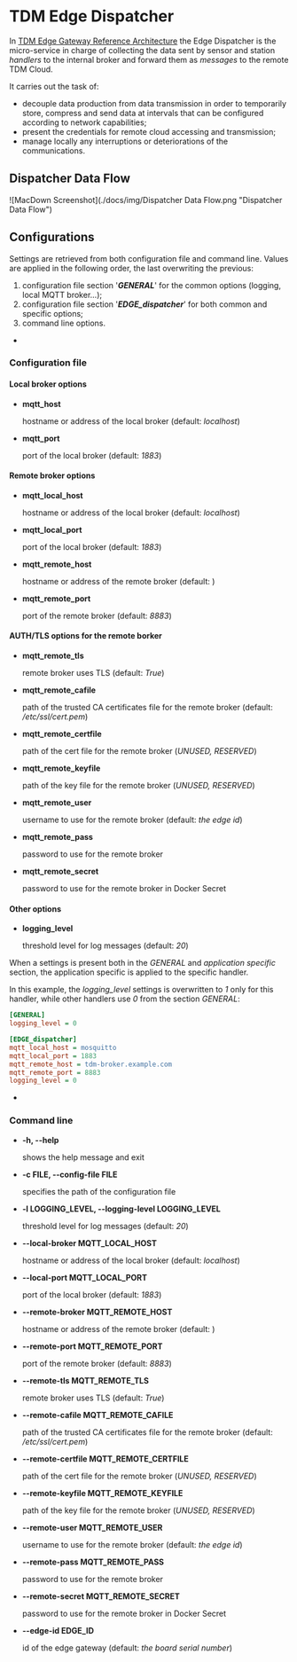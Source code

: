 # TDM Edge Dispatcher
In [TDM Edge Gateway Reference Architecture](http://www.tdm-project.it/en/) the
Edge Dispatcher is the micro-service in charge of collecting the data sent by
sensor and station *handlers* to the internal broker and forward them as *messages* to
the remote TDM Cloud.

It carries out the task of:

- decouple data production from data transmission in order to temporarily
  store, compress and send data at intervals that can be configured according
  to network capabilities;
- present the credentials for remote cloud accessing and transmission;
- manage locally any interruptions or deteriorations of the communications.

## Dispatcher Data Flow
![MacDown Screenshot](./docs/img/Dispatcher Data Flow.png "Dispatcher Data Flow")

## Configurations
Settings are retrieved from both configuration file and command line.
Values are applied in the following order, the last overwriting the previous:

1. configuration file section '***GENERAL***' for the common options (logging, local MQTT broker...);
2. configuration file section '***EDGE\_dispatcher***' for both common and specific options;
3. command line options.

-
### Configuration file
#### Local broker options
* **mqtt\_host**

   hostname or address of the local broker (default: *localhost*)

* **mqtt\_port**

   port of the local broker (default: *1883*)

#### Remote broker options
* **mqtt\_local\_host**

	hostname or address of the local broker (default: *localhost*)

* **mqtt\_local\_port**

	port of the local broker (default: *1883*)

* **mqtt\_remote\_host**

	hostname or address of the remote broker (default: )

* **mqtt\_remote\_port**

	port of the remote broker (default: *8883*)

#### AUTH/TLS options for the remote borker
* **mqtt\_remote\_tls**

	remote broker uses TLS (default: *True*)

* **mqtt\_remote\_cafile**

	path of the trusted CA certificates file for the remote broker (default: */etc/ssl/cert.pem*)

* **mqtt\_remote\_certfile**

	path of the cert file for the remote broker (*UNUSED, RESERVED*)

* **mqtt\_remote\_keyfile**

	path of the key file for the remote broker (*UNUSED, RESERVED*)

* **mqtt\_remote\_user**

	username to use for the remote broker (default: *the edge id*)

* **mqtt\_remote\_pass**

	password to use for the remote broker

* **mqtt\_remote\_secret**

	password to use for the remote broker in Docker Secret

#### Other options
* **logging\_level**

   threshold level for log messages (default: *20*)


When a settings is present both in the *GENERAL* and *application specific*  section, the application specific is applied to the specific handler.

In this example, the *logging\_level* settings is overwritten to *1* only for this handler, while other handlers use *0* from the section *GENERAL*:

```ini
[GENERAL]
logging_level = 0

[EDGE_dispatcher]
mqtt_local_host = mosquitto
mqtt_local_port = 1883
mqtt_remote_host = tdm-broker.example.com
mqtt_remote_port = 8883
logging_level = 0
```

-
### Command line
-  **-h, --help**

	shows the help message and exit

-  **-c FILE, --config-file FILE**

	specifies the path of the configuration file

-  **-l LOGGING\_LEVEL, --logging-level LOGGING\_LEVEL**

	threshold level for log messages (default: *20*)

-  **--local-broker MQTT\_LOCAL\_HOST**

	hostname or address of the local broker (default: *localhost*)

-  **--local-port MQTT\_LOCAL\_PORT**

	port of the local broker (default: *1883*)

-  **--remote-broker MQTT\_REMOTE\_HOST**

	hostname or address of the remote broker (default: )

-  **--remote-port MQTT\_REMOTE\_PORT**

	port of the remote broker (default: *8883*)

-  **--remote-tls MQTT\_REMOTE\_TLS**

	remote broker uses TLS (default: *True*)

-  **--remote-cafile MQTT\_REMOTE\_CAFILE**

	path of the trusted CA certificates file for the remote broker (default: */etc/ssl/cert.pem*)

-  **--remote-certfile MQTT\_REMOTE\_CERTFILE**

	path of the cert file for the remote broker (*UNUSED, RESERVED*)

-  **--remote-keyfile MQTT\_REMOTE\_KEYFILE**

	path of the key file for the remote broker (*UNUSED, RESERVED*)

-  **--remote-user MQTT\_REMOTE\_USER**

	username to use for the remote broker (default: *the edge id*)

-  **--remote-pass MQTT\_REMOTE\_PASS**

	password to use for the remote broker

-  **--remote-secret MQTT\_REMOTE\_SECRET**

	password to use for the remote broker in Docker Secret

-  **--edge-id EDGE\_ID**

	id of the edge gateway (default: *the board serial number*)
